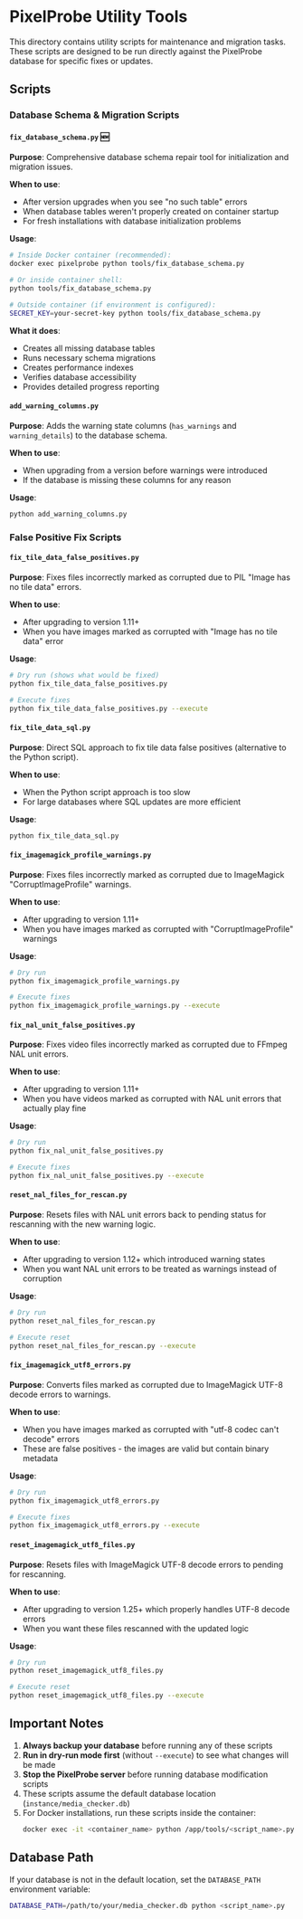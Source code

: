 # PixelProbe Utility Tools

This directory contains utility scripts for maintenance and migration tasks. These scripts are designed to be run directly against the PixelProbe database for specific fixes or updates.

## Scripts

### Database Schema & Migration Scripts

#### `fix_database_schema.py` 🆕
**Purpose**: Comprehensive database schema repair tool for initialization and migration issues.

**When to use**: 
- After version upgrades when you see "no such table" errors
- When database tables weren't properly created on container startup
- For fresh installations with database initialization problems

**Usage**:
```bash
# Inside Docker container (recommended):
docker exec pixelprobe python tools/fix_database_schema.py

# Or inside container shell:
python tools/fix_database_schema.py

# Outside container (if environment is configured):
SECRET_KEY=your-secret-key python tools/fix_database_schema.py
```

**What it does**:
- Creates all missing database tables
- Runs necessary schema migrations
- Creates performance indexes
- Verifies database accessibility
- Provides detailed progress reporting

#### `add_warning_columns.py`
**Purpose**: Adds the warning state columns (`has_warnings` and `warning_details`) to the database schema.

**When to use**: 
- When upgrading from a version before warnings were introduced
- If the database is missing these columns for any reason

**Usage**:
```bash
python add_warning_columns.py
```

### False Positive Fix Scripts

#### `fix_tile_data_false_positives.py`
**Purpose**: Fixes files incorrectly marked as corrupted due to PIL "Image has no tile data" errors.

**When to use**: 
- After upgrading to version 1.11+
- When you have images marked as corrupted with "Image has no tile data" error

**Usage**:
```bash
# Dry run (shows what would be fixed)
python fix_tile_data_false_positives.py

# Execute fixes
python fix_tile_data_false_positives.py --execute
```

#### `fix_tile_data_sql.py`
**Purpose**: Direct SQL approach to fix tile data false positives (alternative to the Python script).

**When to use**: 
- When the Python script approach is too slow
- For large databases where SQL updates are more efficient

**Usage**:
```bash
python fix_tile_data_sql.py
```

#### `fix_imagemagick_profile_warnings.py`
**Purpose**: Fixes files incorrectly marked as corrupted due to ImageMagick "CorruptImageProfile" warnings.

**When to use**: 
- After upgrading to version 1.11+
- When you have images marked as corrupted with "CorruptImageProfile" warnings

**Usage**:
```bash
# Dry run
python fix_imagemagick_profile_warnings.py

# Execute fixes
python fix_imagemagick_profile_warnings.py --execute
```

#### `fix_nal_unit_false_positives.py`
**Purpose**: Fixes video files incorrectly marked as corrupted due to FFmpeg NAL unit errors.

**When to use**: 
- After upgrading to version 1.11+
- When you have videos marked as corrupted with NAL unit errors that actually play fine

**Usage**:
```bash
# Dry run
python fix_nal_unit_false_positives.py

# Execute fixes
python fix_nal_unit_false_positives.py --execute
```

#### `reset_nal_files_for_rescan.py`
**Purpose**: Resets files with NAL unit errors back to pending status for rescanning with the new warning logic.

**When to use**: 
- After upgrading to version 1.12+ which introduced warning states
- When you want NAL unit errors to be treated as warnings instead of corruption

**Usage**:
```bash
# Dry run
python reset_nal_files_for_rescan.py

# Execute reset
python reset_nal_files_for_rescan.py --execute
```

#### `fix_imagemagick_utf8_errors.py`
**Purpose**: Converts files marked as corrupted due to ImageMagick UTF-8 decode errors to warnings.

**When to use**: 
- When you have images marked as corrupted with "utf-8 codec can't decode" errors
- These are false positives - the images are valid but contain binary metadata

**Usage**:
```bash
# Dry run
python fix_imagemagick_utf8_errors.py

# Execute fixes
python fix_imagemagick_utf8_errors.py --execute
```

#### `reset_imagemagick_utf8_files.py`
**Purpose**: Resets files with ImageMagick UTF-8 decode errors to pending for rescanning.

**When to use**: 
- After upgrading to version 1.25+ which properly handles UTF-8 decode errors
- When you want these files rescanned with the updated logic

**Usage**:
```bash
# Dry run
python reset_imagemagick_utf8_files.py

# Execute reset
python reset_imagemagick_utf8_files.py --execute
```

## Important Notes

1. **Always backup your database** before running any of these scripts
2. **Run in dry-run mode first** (without `--execute`) to see what changes will be made
3. **Stop the PixelProbe server** before running database modification scripts
4. These scripts assume the default database location (`instance/media_checker.db`)
5. For Docker installations, run these scripts inside the container:
   ```bash
   docker exec -it <container_name> python /app/tools/<script_name>.py
   ```

## Database Path

If your database is not in the default location, set the `DATABASE_PATH` environment variable:

```bash
DATABASE_PATH=/path/to/your/media_checker.db python <script_name>.py
```